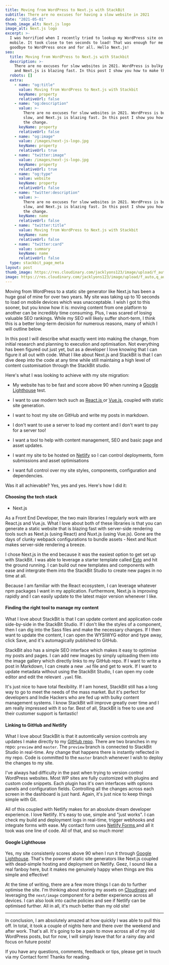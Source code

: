 ```yaml
---
title: Moving from WordPress to Next.js with StackBit
subtitle: There are no excuses for having a slow website in 2021
date: "2021-05-01"
thumb_image_alt: Next.js logo
image_alt: Next.js logo
excerpt: >-
  I was horrified when I recently tried to lookup my WordPress site on my
  mobile. It took close to ten seconds to load! That was enough for me to say
  goodbye to WordPress once and for all. Hello Next.js!
seo:
  title: Moving from WordPress to Next.js with Stackbit
  description: >-
    There are no excuses for slow websites in 2021. WordPress is bulky and slow,
    and Next.js is blazing fast. In this post I show you how to make the change.
  robots: []
  extra:
    - name: "og:title"
      value: Moving from WordPress to Next.js with Stackbit
      keyName: property
      relativeUrl: false
    - name: "og:description"
      value: >-
        There are no excuses for slow websites in 2021. WordPress is bulky and
        slow, and Next.js is blazing fast. In this post I show you how to make
        the change.
      keyName: property
      relativeUrl: false
    - name: "og:image"
      value: /images/next-js-logo.jpg
      keyName: property
      relativeUrl: true
    - name: "twitter:image"
      value: /images/next-js-logo.jpg
      keyName: property
      relativeUrl: true
    - name: "og:type"
      value: website
      keyName: property
      relativeUrl: false
    - name: "twitter:description"
      value: >-
        There are no excuses for slow websites in 2021. WordPress is bulky and
        slow, and Next.js is blazing fast. In this post I show you how to make
        the change.
      keyName: name
      relativeUrl: false
    - name: "twitter:title"
      value: Moving from WordPress to Next.js with Stackbit
      keyName: name
      relativeUrl: false
    - name: "twitter:card"
      value: summary
      keyName: name
      relativeUrl: false
  type: stackbit_page_meta
layout: post
thumb_image: https://res.cloudinary.com/jacklyons123/image/upload/f_auto,q_auto/v1619950951/jacklyons.me/next-js-logo.jpg
image: https://res.cloudinary.com/jacklyons123/image/upload/f_auto,q_auto/v1619950951/jacklyons.me/next-js-logo.jpg
---
```


Moving from WordPress to a static site generator like Next.js has been a huge goal of mine for over two years. My site was taking up to 10 seconds to load on mobile devices which was unacceptable. I wish I got to this sooner, but you know how it is: moving content from one platform to another can be incredibly time consuming. Plus, I was scared of losing valuable SEO rankings. While my SEO will likely suffer short-term, I think this is a better long-term decision for numerous reasons, many of which I will outline below.

In this post I will describe what exactly went into making the change, from initial research and planning to execution and optimisation. Not everything has been figured out just yet, but as a developer I love knowing that I can figure it all out with code. What I like about Next.js and StackBit is that I can dive deep into the code at any time while still maintaing a high level of content customisation through the StackBit studio.

Here's what I was looking to achieve with my site migration:

- My website has to be fast and score above 90 when running a [Google Lighthouse](https://developers.google.com/web/tools/lighthouse) test.

- I want to use modern tech such as [React.js ](https://reactjs.org/)or [Vue.js](https://vuejs.org/), coupled with static site generation.

- I want to host my site on GitHub and write my posts in markdown.

- I don't want to use a server to load my content and I don't want to pay for a server too!

- I want a tool to help with content management, SEO and basic page and asset updates.

- I want my site to be hosted on [Netlify](https://www.netlify.com/) so I can control deployments, form submissions and asset optimisations

- I want full control over my site styles, components, configuration and dependencies.

Was it all achievable? Yes, yes and yes. Here's how I did it:

#### Choosing the tech stack

- Next.js

As a Front End Developer, the two main libraries I regularly work with are React.js and Vue.js. What I love about both of these libraries is that you can generate a static website that is blazing fast with server-side rendering tools such as Next.js (using React) and Nuxt.js (using Vue.js). Gone are the days of clunky webpack configurations to bundle assets - Next and Nuxt makes server-side rendering a breeze.

I chose Next.js in the end because it was the easiest option to get set up with StackBit. I was able to leverage a starter template called [Exto](https://github.com/stackbit/stackbit-theme-exto) and hit the ground running. I can build out new templates and components with ease and intergrate them into the StackBit Studio to create new pages in no time at all.

Because I am familiar with the React ecosystem, I can leverage whatever npm packages I want in my application. Furthermore, Next.js is improving rapidly and I can easily update to the latest major version whenever I like.

#### Finding the right tool to manage my content

What I love about StackBit is that I can update content and application code side-by-side in the StackBit Studio. If I don't like the styles of a component, then I can dig into the Sass files and make the necessary changes. If I then want to update the content, I can open the WYSIWYG editor and type away, click Save, and it's automagically published to GitHub.

StackBit also has a simple SEO interface which makes it easy to optimise my posts and pages. I can add new images by simply uploading them into the image gallery which directly links to my GitHub repo. If I want to write a post in Markdown, I can create a new `.md` file and get to work. If I want to update metadata without using the StackBit Studio, I can open my code editor and edit the relevant `.yaml` file.

It's just nice to have total flexibility. If I am honest, StackBit still has a long way to go to meet the needs of the mass market. But it's perfect for developers and Indie Hackers who are fed up with bulky content management systems. I know StackBit will improve greatly over time and I am really impressed with it so far. Best of all, StackBit is free to use and their customer support is fantastic!

#### Linking to GitHub and Netlify

What I love about StackBit is that it automtically version controls any updates I make directly to my [GitHub repo](https://github.com/JackEdwardLyons/jacklyons-me-beta). There are two branches in my repo: `preview` and `master`. The `preview` branch is connected to StackBit Studio in real-time. Any change that happens there is instantly reflected in my repo. Code is committed to the `master` branch whenever I wish to deploy the changes to my site.

I've always had difficulty in the past when trying to version control WordPress websites. Most WP sites are fully customized with plugins and custom code snippets. Each plugin has it's own interfaces with options panels and configuration fields. Controlling all the changes across each screen in the dashboard is just hard. Again, it's just nice to keep things simple with Git.

All of this coupled with Netlify makes for an absolute dream developer experience. I love Netlify. It's easy to use, simple and "just works". I can check my build and deployment logs in real-time, trigger webhooks and integrate forms with ease. My contact form uses [Netlify Forms ](https://www.netlify.com/products/forms/) and all it took was one line of code. All of that, and so much more!

#### Google Lighthouse

Yes, my site consistenly scores above 90 when I run it through [Google Lighthouse](https://developers.google.com/web/tools/lighthouse). That's the power of static site generators like Next.js coupled with dead-simple hosting and deployment on Netlify. Geez, I sound like a real fanboy here, but it makes me genuinely happy when things are this simple and effective!

At the time of writing, there are a few more things I can do to further optimise the site. I'm thinking about storing my assets on [Cloudinary](https://www.cloudinary.com/) and leveraging the `next/image` component for a better experience across all devices. I can also look into cache policies and see if Netlify can be optimised further. All in all, it's much better than my old site!

---

In conclusion, I am absolutely amazed at how quickly I was able to pull this off. In total, it took a couple of nights here and there over the weekend and after work. That's all. It's going to be a pain to move across all of my old WordPress posts, but for now, I will simply leave that for a rainy day and focus on future posts!

If you have any questions, comments, feedback or tips, please get in touch via my Contact form! Thanks for reading.
